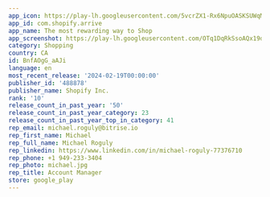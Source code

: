 ```yaml
---
app_icon: https://play-lh.googleusercontent.com/5vcrZX1-Rx6NpuOASKSUWqMpQqbFTiLOZ-IV8CehAP3XycsmaKJvp36BJOxaKhq8TWc
app_id: com.shopify.arrive
app_name: The most rewarding way to Shop
app_screenshot: https://play-lh.googleusercontent.com/OTq1DqRkSsoAQx19d-7QHfHJIIgR6LLbzxyosDUXn3Tp3aNYREnPiauAvjlby-CvjZYi
category: Shopping
country: CA
id: BnfAOgG_aAJi
language: en
most_recent_release: '2024-02-19T00:00:00'
publisher_id: '488878'
publisher_name: Shopify Inc.
rank: '10'
release_count_in_past_year: '50'
release_count_in_past_year_category: 23
release_count_in_past_year_top_in_category: 41
rep_email: michael.roguly@bitrise.io
rep_first_name: Michael
rep_full_name: Michael Roguly
rep_linkedin: https://www.linkedin.com/in/michael-roguly-77376710
rep_phone: +1 949-233-3404
rep_photo: michael.jpg
rep_title: Account Manager
store: google_play
---
```

